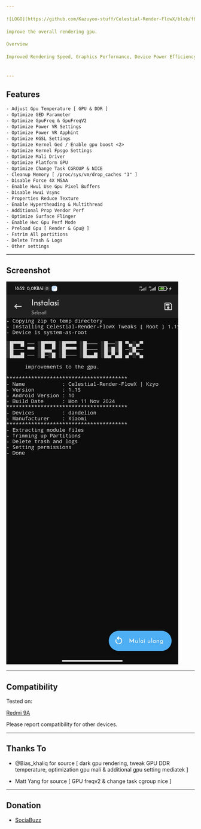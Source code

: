 ```yaml
---

![LOGO](https://github.com/Kazuyoo-stuff/Celestial-Render-FlowX/blob/fbbfc4818118c8f959ee2bc159006f52ec19c9a4/image/image.jpg)

improve the overall rendering gpu.

Overview

Improved Rendering Speed, Graphics Performance, Device Power Efficiency, cache management, as well as disabling system-taxing logging or monitoring features for GPU.


---
```


## Features

```
- Adjust Gpu Temperature [ GPU & DDR ]
- Optimize GED Parameter
- Optimize GpuFreq & GpuFreqV2
- Optimize Power VR Settings
- Optimize Power VR Apphint
- Optimize KGSL Settings
- Optimize Kernel Ged / Enable gpu boost <2>
- Optimize Kernel Fpsgo Settings
- Optimize Mali Driver
- Optimize Platform GPU
- Optimize Change Task CGROUP & NICE
- Cleanup Memory [ /proc/sys/vm/drop_caches "3" ]
- Disable Force 4X MSAA
- Enable Hwui Use Gpu Pixel Buffers
- Disable Hwui Vsync
- Properties Reduce Texture
- Enable Hypertheading & Multithread
- Additional Prop Vendor Perf
- Optimize Surface Flinger
- Enable Hwc Gpu Perf Mode
- Preload Gpu [ Render & Gpu@ ]
- Fstrim All partitions
- Delete Trash & Logs
- Other settings
```

---

## Screenshot

![LOGO](https://github.com/Kazuyoo-stuff/Celestial-Render-FlowX/blob/8c1a8b57cab057cd5717f31577a015103a2fb3bc/image/Screenshot_2025-01-13-18-52-27-259_io.github.huskydg.magisk.jpg)

---

## Compatibility

Tested on:

[Redmi 9A](https://m.gsmarena.com/xiaomi_redmi_9a-10279.php)


Please report compatibility for other devices.


---

## Thanks To

- @Bias_khaliq for source [ dark gpu rendering, tweak GPU DDR temperature, optimization gpu mali & additional gpu setting mediatek ]

- Matt Yang for source [ GPU freqv2 & change task cgroup nice ]

---

## Donation

- [SociaBuzz](https://sociabuzz.com/dikyganteng_/tribe)
